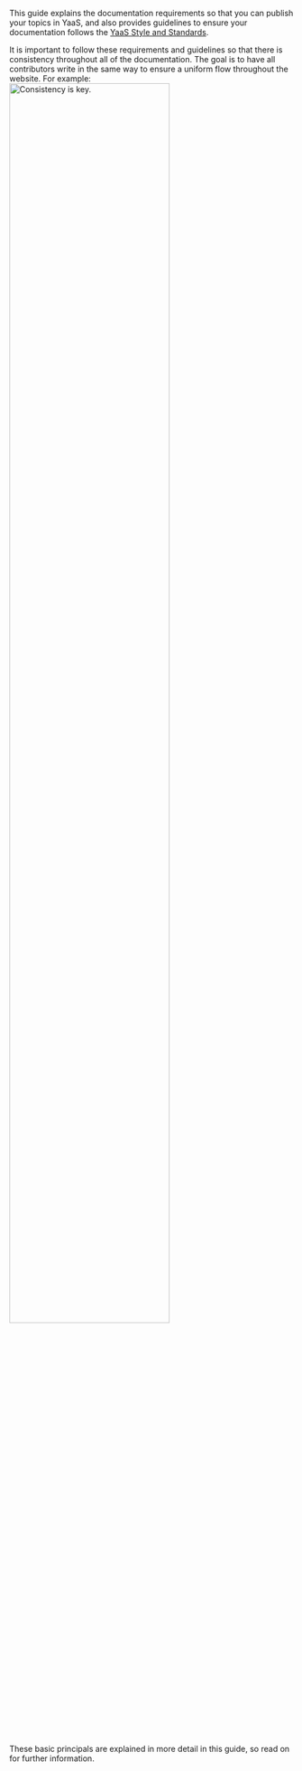 This guide explains the documentation requirements so that you can publish your topics in YaaS, and also provides guidelines to ensure your documentation follows the <a href="#AbouttheStyleandStandards">YaaS Style and Standards</a>.

It is important to follow these requirements and guidelines so that there is consistency throughout all of the documentation. The goal is to have all contributors write in the same way to ensure a uniform flow throughout the website. For example:<br>
<img src="img/DocGuidelinesOview.png" class="img-click-modal" width="75%" alt="Consistency is key.">

These basic principals are explained in more detail in this guide, so read on for further information.
